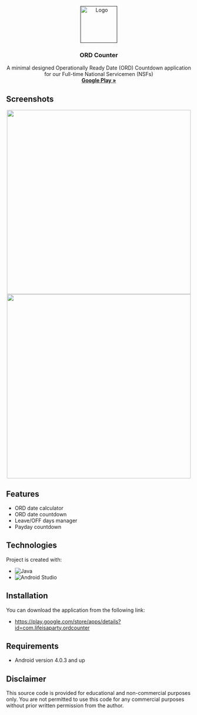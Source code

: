<div align="center">
  <a href="">
    <img src="https://play-lh.googleusercontent.com/KrWtlVObe0-P3ginQMGvoqrwKEvbrwyCZpnCWqgZ2vcR0cdqV-N5CO9L8bfq4D-U2M0=w240-h480-rw" alt="Logo" width="100" height="100">
  </a>

  <h3 align="center">ORD Counter</h3>

  <p align="center">
    A minimal designed Operationally Ready Date (ORD) Countdown application for our Full-time National Servicemen (NSFs)
    <br />
    <a href="https://play.google.com/store/apps/details?id=com.lifeisaparty.ordcounter&hl=en_SG&gl=US"><strong>Google Play »</strong></a>
  </p>
</div>

## Screenshots
<div align="center">
	<a><img height=500 src="https://play-lh.googleusercontent.com/aVdDxay_GqVcPAG9RxPBOPtC92sC6ZxBuTfiQR4rtqWKxMGm_QAgkeRXADIozV5Z_g=w2560-h1440-rw"> <img height=500 src="https://play-lh.googleusercontent.com/xFrtNqxNiUGOe2mtVEntXuVVF0CoNQywZiQwjTz8U6_Ia19FUhqfsZkVZKqrDRMtl_1F=w2560-h1440-rw"></a>
</div>

## Features
* ORD date calculator
* ORD date countdown
* Leave/OFF days manager
* Payday countdown
	
## Technologies
Project is created with:
* ![Java](https://img.shields.io/badge/java-%23ED8B00.svg?style=for-the-badge&logo=openjdk&logoColor=white)
* ![Android Studio](https://img.shields.io/badge/Android%20Studio-3DDC84.svg?style=for-the-badge&logo=android-studio&logoColor=white)

## Installation
You can download the application from the following link:
* https://play.google.com/store/apps/details?id=com.lifeisaparty.ordcounter

## Requirements
* Android version 4.0.3 and up

## Disclaimer
This source code is provided for educational and non-commercial purposes only. You are not permitted to use this code for any commercial purposes without prior written permission from the author.

